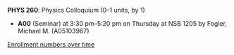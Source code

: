 **PHYS 260**: Physics Colloquium (0–1 units, by 1)

- **A00** (Seminar) at 3:30 pm–5:20 pm on Thursday at NSB 1205 by Fogler, Michael M. (A05103967)

[Enrollment numbers over time](./PHYS260.tsv)
